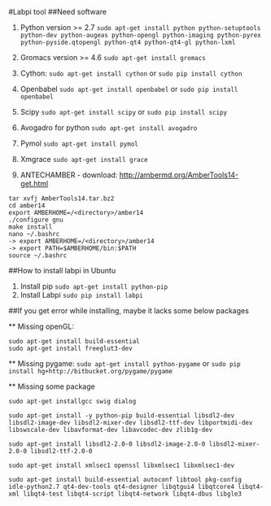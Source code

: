 #Labpi tool
##Need software

1. Python version >= 2.7
`sudo apt-get install python python-setuptools python-dev python-augeas python-opengl python-imaging python-pyrex python-pyside.qtopengl python-qt4 python-qt4-gl python-lxml`

2. Gromacs version >= 4.6
`sudo apt-get install gromacs`

3. Cython:
`sudo apt-get install cython`
or
`sudo pip install cython`

4. Openbabel
`sudo apt-get install openbabel`
or 
`sudo pip install openbabel`

5. Scipy
`sudo apt-get install scipy`
or
`sudo pip install scipy`

6. Avogadro for python
`sudo apt-get install avogadro`

7. Pymol
`sudo apt-get install pymol`

8. Xmgrace
`sudo apt-get install grace`

9. ANTECHAMBER - download: http://ambermd.org/AmberTools14-get.html
```
tar xvfj AmberTools14.tar.bz2
cd amber14
export AMBERHOME=/<directory>/amber14
./configure gnu
make install
nano ~/.bashrc
-> export AMBERHOME=/<directory>/amber14
-> export PATH=$AMBERHOME/bin:$PATH
source ~/.bashrc
```


##How to install labpi in Ubuntu
1. Install pip
`sudo apt-get install python-pip`
2. Install Labpi
`sudo pip install labpi`

##If you get error while installing, maybe it lacks some below packages

** Missing openGL:
```
sudo apt-get install build-essential
sudo apt-get install freeglut3-dev
```

** Missing pygame:
`sudo apt-get install python-pygame`
or
`sudo pip install hg+http://bitbucket.org/pygame/pygame`

** Missing some package
```
sudo apt-get installgcc swig dialog

sudo apt-get install -y python-pip build-essential libsdl2-dev libsdl2-image-dev libsdl2-mixer-dev libsdl2-ttf-dev libportmidi-dev libswscale-dev libavformat-dev libavcodec-dev zlib1g-dev

sudo apt-get install libsdl2-2.0-0 libsdl2-image-2.0-0 libsdl2-mixer-2.0-0 libsdl2-ttf-2.0-0

sudo apt-get install xmlsec1 openssl libxmlsec1 libxmlsec1-dev

sudo apt-get install build-essential autoconf libtool pkg-config  idle-python2.7 qt4-dev-tools qt4-designer libqtgui4 libqtcore4 libqt4-xml libqt4-test libqt4-script libqt4-network libqt4-dbus libgle3
```
